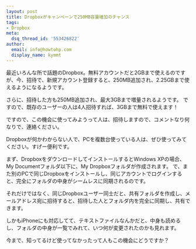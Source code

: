 ```yaml
---
layout: post
title: Dropboxがキャンペーンで250MB容量増加のチャンス
tags:
- Dropbox
meta:
  dsq_thread_id: '553426822'
author:
  email: info@howtohp.com
  display_name: kymmt
---
```


最近いろんな所で話題のDropbox。無料アカウントだと2GBまで使えるのですが、今、招待で、新規アカウント登録すると、250MB追加され、2.25GBまで使えるようになるようです。


さらに、招待した方も250MB追加され、最大3GBまで増量されるようです。
ですので、既存のユーザーの人は4人招待すれば、3GBまで無料で使えます！


ですので、この機会に使ってみようって人は、招待しますので、コメントなり何なりで、連絡ください。


Dropboxが何かわからない人で、PCを複数台使っている人は、ぜひ使ってみてください。すげー便利です。


まず、DropboxをダウンロードしてインストールするとWindows XPの場合、My Documentフォルダ以下に、My Dropboxフォルダが作成されます。
で、また別のPCで同じDropboxをインストールし、同じアカウントでログインすると、完全にフォルダの中身がシームレスに同期されるのです。


それだけではなく、同じDropboxユーザー同士だと、共有フォルダを作成し、メールアドレス宛に招待すると、招待した人とフォルダ内を完全に同期し、共有できます。


しかもiPhoneにも対応してて、テキストファイルなんかだと、中身も読めるし、フォルダの中身が一覧でみれて、いつ何が変更されたのかも見れます。


今まで、知ってるけど使ってなかったって人もこの機会にどうですか？


